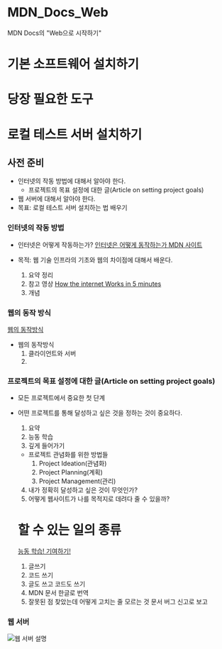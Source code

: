 # MDN_Docs_Web
MDN Docs의 "Web으로 시작하기" 

# 기본 소프트웨어 설치하기

# 당장 필요한 도구

# 로컬 테스트 서버 설치하기
## 사전 준비
- 인터넷의 작동 방법에 대해서 알아야 한다.
    - 프로젝트의 목표 설정에 대한 글(Article on setting project goals)  
- 웹 서버에 대해서 알아야 한다.
- 목표: 로컬 테스트 서버 설치하는 법 배우기

### 인터넷의 작동 방법
- 인터넷은 어떻게 작동하는가?
<a href="https://developer.mozilla.org/ko/docs/Learn/Common_questions/How_does_the_Internet_work">인터넷은 어떻게 동작하는가 MDN 사이트</a> 

- 목적: 웹 기술 인프라의 기초와 웹의 차이점에 대해서 배운다.
    1. 요약 정리
    2. 참고 영상
    <a href="https://www.youtube.com/watch?v=7_LPdttKXPc">How the internet Works in 5 minutes</a> 
    3. 개념

### 웹의 동작 방식
<a href="https://developer.mozilla.org/ko/docs/Learn/Common_questions/How_does_the_Internet_work">웹의 동작방식</a> 

- 웹의 동작방식
    1. 클라이언트와 서버
    2. 


### 프로젝트의 목표 설정에 대한 글(Article on setting project goals)  
- 모든 프로젝트에서 중요한 첫 단계
- 어떤 프로젝트를 통해 달성하고 싶은 것을 정하는 것이 중요하다.
    1. 요약
    2. 능동 학습
    3. 깊게 들어가기
    - 프로젝트 관념화를 위한 방법들
        1. Project Ideation(관념화)
        2. Project Planning(계획)
        3. Project Management(관리)
    <!-- 위키에 검색해보세요 -->
    4. 내가 정확히 달성하고 싶은 것이 무엇인가?
    5. 어떻게 웹사이트가 나를 목적지로 데려다 줄 수 있을까?

    # 할 수 있는 일의 종류
    <a href="https://developer.mozilla.org/ko/docs/MDN/Contribute/Getting_started">능동 학습! 기여하기!</a> 
    1. 글쓰기
    2. 코드 쓰기
    3. 글도 쓰고 코드도 쓰기
    4. MDN 문서 한글로 번역
    5. 잘못된 점 찾았는데 어떻게 고치는 줄 모르는 것 문서 버그 신고로 보고

### 웹 서버
<img src="https://media.prod.mdn.mozit.cloud/attachments/2014/09/24/8659/e4dbea826891566db3802b34fd0d836f/web-server.svg" alt="웹 서버 설명">


